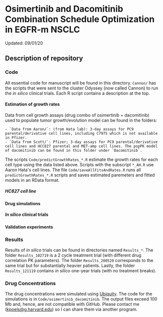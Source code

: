 # Osimertinib and Dacomitinib Combination Schedule Optimization in EGFR-m NSCLC

Updated: 09/01/20

## Description of repository

### Code
All essential code for manuscript will be found in this directory. `Cannon/` has the scripts that were sent to the cluster Odyssey (now called Cannon) to run the *in silico* clinical trials. Each R script contains a description at the top.

#### Estimation of growth rates
Data from cell growth assays (drug combo of osimertinib + dacomitinib) used to populate tumor growth/evolution model can be found in the folders:

	- `Data from Aaron/`: (from Hata lab): 3-day assays for PC9 parental/derivative cell lines, including C797S which is not available in Pfizer. 
	- `Data from Scott/`: Pfizer; 3-day assays for PC9 parental/derivative cell lines and HCC827 parental and MET-amp cell lines. The popPK model of dacomitinib can be found in this folder under `Dacomitinib`.

The scripts `Code/predictGrowthRates_*.R` estimate the growth rates for each cell type using the data listed above. Scripts with the subscript `*_AH.R` use Aaron Hata's cell lines. The file `Code/saveAllFitsAndRates.R` runs all `predictGrowthRates_*.R` scripts and saves estimated paremeters and fitted models in an RData format. 

##### HC827 cell line

#### Drug simulations

#### *In silico* clinical trials

#####

#####

#### Validation experiments

### Results
Results of *in silico* trials can be found in directories named `Results_*`. The folder `Results_102719` is a 2 cycle treatment trial (with different drug correlation PK parameters). The folder `Results_200520` corresponds to the same trial but for substantially heavier patients. Lastly, the folder `Results_121119` contains *in silico* one-year trials (with no treatment breaks).

### Drug Concentrations
The drug concentrations were simulated using [Ubiquity](https://link.springer.com/article/10.1007/s10928-014-9352-6). The code for the simulations is in `Code/osimertinib_dacomitinib`. The output files exceed 100 Mb and, hence, are not compatible with GitHub. Please contact me (kpoels@g.harvard.edu) so I can share them via another program. 